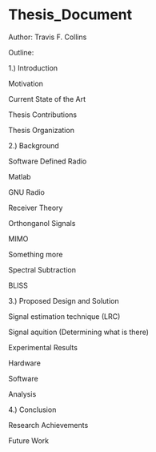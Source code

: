 Thesis_Document
===============

Author: Travis F. Collins

Outline:

1.) Introduction

Motivation

Current State of the Art

Thesis Contributions

Thesis Organization

2.) Background

Software Defined Radio

Matlab

GNU Radio

Receiver Theory

Orthonganol Signals

MIMO

Something more

Spectral Subtraction

BLISS

3.) Proposed Design and Solution

Signal estimation technique (LRC)

Signal aquition (Determining what is there)

Experimental Results

Hardware

Software

Analysis

4.) Conclusion

Research Achievements

Future Work





